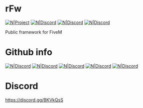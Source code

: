 # rFw

[![N|Project](https://img.shields.io/badge/rFw-FiveM%20Framework-green)](https://github.com/TayDev/rFw)
[![N|Discord](https://img.shields.io/discord/731533946059489400?color=green&label=Discord&style=flat-square)](https://discord.gg/BKVkQsS)
[![N|Discord](https://img.shields.io/github/repo-size/TayzDev/rFw?style=flat-square)](https://discord.gg/BKVkQsS)
[![N|Discord](https://img.shields.io/github/v/release/TayzDev/rFw?style=for-the-badge)](https://discord.gg/BKVkQsS)

Public framework for FiveM

# Github info


[![N|Discord](https://img.shields.io/github/commit-activity/m/TayzDev/rFw)](https://discord.gg/BKVkQsS)
[![N|Discord](https://img.shields.io/github/contributors/TayzDev/rFw)](https://discord.gg/BKVkQsS)
[![N|Discord](https://img.shields.io/github/last-commit/TayzDev/rFw)](https://discord.gg/BKVkQsS)
[![N|Discord](https://img.shields.io/maintenance/no/2022)](https://discord.gg/BKVkQsS)
[![N|Discord](https://img.shields.io/github/languages/top/TayzDev/rFw)](https://discord.gg/BKVkQsS)

# Discord
https://discord.gg/BKVkQsS
